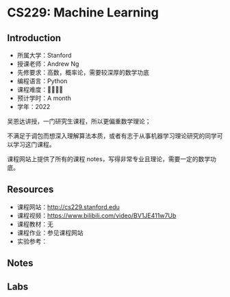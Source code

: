 # CS229: Machine Learning

## Introduction

- 所属大学：Stanford
- 授课老师：Andrew Ng
- 先修要求：高数，概率论，需要较深厚的数学功底
- 编程语言：Python
- 课程难度：🌟🌟🌟🌟
- 预计学时：A month
- 学年：2022

吴恩达讲授，一门研究生课程，所以更偏重数学理论；

不满足于调包而想深入理解算法本质，或者有志于从事机器学习理论研究的同学可以学习这门课程。

课程网站上提供了所有的课程 notes，写得非常专业且理论，需要一定的数学功底。

## Resources

- 课程网站：http://cs229.stanford.edu
- 课程视频：https://www.bilibili.com/video/BV1JE411w7Ub
- 课程教材：无
- 课程作业：参见课程网站
- 实验参考：

## Notes

## Labs
